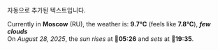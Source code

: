 
자동으로 추가된 텍스트입니다.

<!--START_SECTION:weather:moscow-->
Currently in **Moscow** (RU), the weather is: **9.7°C** (feels like **7.8°C**), ***few clouds***<br/>
On *August 28, 2025*, the *sun rises* at 🌅**05:26** and *sets* at 🌇**19:35**.
<!--END_SECTION:weather-->
